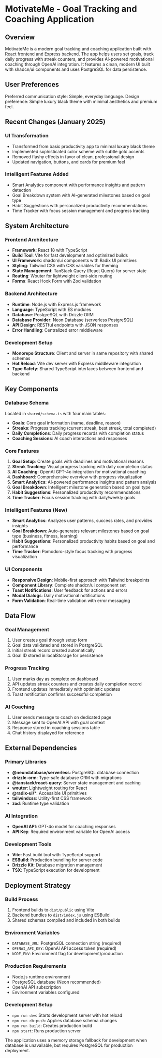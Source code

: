 # MotivateMe - Goal Tracking and Coaching Application

## Overview

MotivateMe is a modern goal tracking and coaching application built with React frontend and Express backend. The app helps users set goals, track daily progress with streak counters, and provides AI-powered motivational coaching through OpenAI integration. It features a clean, modern UI built with shadcn/ui components and uses PostgreSQL for data persistence.

## User Preferences

Preferred communication style: Simple, everyday language.
Design preference: Simple luxury black theme with minimal aesthetics and premium feel.

## Recent Changes (January 2025)

### UI Transformation
- Transformed from basic productivity app to minimal luxury black theme
- Implemented sophisticated color scheme with subtle gold accents
- Removed flashy effects in favor of clean, professional design
- Updated navigation, buttons, and cards for premium feel

### Intelligent Features Added
- Smart Analytics component with performance insights and pattern detection
- Goal Breakdown system with AI-generated milestones based on goal type
- Habit Suggestions with personalized productivity recommendations
- Time Tracker with focus session management and progress tracking

## System Architecture

### Frontend Architecture
- **Framework**: React 18 with TypeScript
- **Build Tool**: Vite for fast development and optimized builds
- **UI Framework**: shadcn/ui components with Radix UI primitives
- **Styling**: Tailwind CSS with CSS variables for theming
- **State Management**: TanStack Query (React Query) for server state
- **Routing**: Wouter for lightweight client-side routing
- **Forms**: React Hook Form with Zod validation

### Backend Architecture
- **Runtime**: Node.js with Express.js framework
- **Language**: TypeScript with ES modules
- **Database**: PostgreSQL with Drizzle ORM
- **Database Provider**: Neon Database (serverless PostgreSQL)
- **API Design**: RESTful endpoints with JSON responses
- **Error Handling**: Centralized error middleware

### Development Setup
- **Monorepo Structure**: Client and server in same repository with shared schemas
- **Hot Reload**: Vite dev server with Express middleware integration
- **Type Safety**: Shared TypeScript interfaces between frontend and backend

## Key Components

### Database Schema
Located in `shared/schema.ts` with four main tables:
- **Goals**: Core goal information (name, deadline, reason)
- **Streaks**: Progress tracking (current streak, best streak, total completed)
- **Daily Completions**: Daily progress records with completion status
- **Coaching Sessions**: AI coach interactions and responses

### Core Features
1. **Goal Setup**: Create goals with deadlines and motivational reasons
2. **Streak Tracking**: Visual progress tracking with daily completion status
3. **AI Coaching**: OpenAI GPT-4o integration for motivational coaching
4. **Dashboard**: Comprehensive overview with progress visualization
5. **Smart Analytics**: AI-powered performance insights and pattern analysis
6. **Goal Breakdown**: Intelligent milestone generation based on goal type
7. **Habit Suggestions**: Personalized productivity recommendations
8. **Time Tracker**: Focus session tracking with daily/weekly goals

### Intelligent Features (New)
- **Smart Analytics**: Analyzes user patterns, success rates, and provides insights
- **Goal Breakdown**: Auto-generates relevant milestones based on goal type (business, fitness, learning)
- **Habit Suggestions**: Personalized productivity habits based on goal and performance
- **Time Tracker**: Pomodoro-style focus tracking with progress visualization

### UI Components
- **Responsive Design**: Mobile-first approach with Tailwind breakpoints
- **Component Library**: Complete shadcn/ui component set
- **Toast Notifications**: User feedback for actions and errors
- **Modal Dialogs**: Daily motivational notifications
- **Form Validation**: Real-time validation with error messaging

## Data Flow

### Goal Management
1. User creates goal through setup form
2. Goal data validated and stored in PostgreSQL
3. Initial streak record created automatically
4. Goal ID stored in localStorage for persistence

### Progress Tracking
1. User marks day as complete on dashboard
2. API updates streak counters and creates daily completion record
3. Frontend updates immediately with optimistic updates
4. Toast notification confirms successful completion

### AI Coaching
1. User sends message to coach on dedicated page
2. Message sent to OpenAI API with goal context
3. Response stored in coaching sessions table
4. Chat history displayed for reference

## External Dependencies

### Primary Libraries
- **@neondatabase/serverless**: PostgreSQL database connection
- **drizzle-orm**: Type-safe database ORM with migrations
- **@tanstack/react-query**: Server state management and caching
- **wouter**: Lightweight routing for React
- **@radix-ui/***: Accessible UI primitives
- **tailwindcss**: Utility-first CSS framework
- **zod**: Runtime type validation

### AI Integration
- **OpenAI API**: GPT-4o model for coaching responses
- **API Key**: Required environment variable for OpenAI access

### Development Tools
- **Vite**: Fast build tool with TypeScript support
- **ESBuild**: Production bundling for server code
- **Drizzle Kit**: Database migration management
- **TSX**: TypeScript execution for development

## Deployment Strategy

### Build Process
1. Frontend builds to `dist/public` using Vite
2. Backend bundles to `dist/index.js` using ESBuild
3. Shared schemas compiled and included in both builds

### Environment Variables
- `DATABASE_URL`: PostgreSQL connection string (required)
- `OPENAI_API_KEY`: OpenAI API access token (required)
- `NODE_ENV`: Environment flag for development/production

### Production Requirements
- Node.js runtime environment
- PostgreSQL database (Neon recommended)
- OpenAI API subscription
- Environment variables configured

### Development Setup
- `npm run dev`: Starts development server with hot reload
- `npm run db:push`: Applies database schema changes
- `npm run build`: Creates production build
- `npm start`: Runs production server

The application uses a memory storage fallback for development when database is unavailable, but requires PostgreSQL for production deployment.